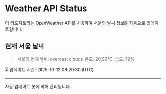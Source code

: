 
# Weather API Status

이 리포지토리는 OpenWeather API를 사용하여 서울의 날씨 정보를 자동으로 업데이트합니다.

## 현재 서울 날씨
> 서울의 현재 날씨: overcast clouds, 온도: 20.99°C, 습도: 79%

⏳ 업데이트 시간: 2025-10-12 08:20:30 (UTC)

---
자동 업데이트 봇에 의해 관리됩니다.
